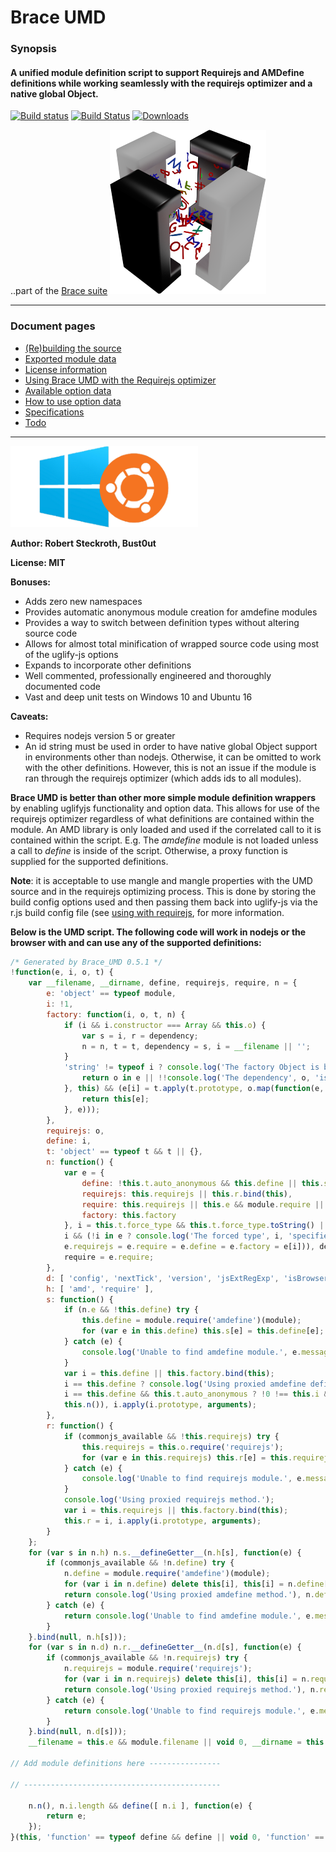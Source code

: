 # Brace UMD
### Synopsis

#### A unified module definition script to support Requirejs and AMDefine definitions while working seamlessly with the requirejs optimizer and a native global Object.

[![Build status](https://ci.appveyor.com/api/projects/status/j9w4v3romfw971y9/branch/master?svg=true)](https://ci.appveyor.com/project/restarian/brace-umd/branch/master) [![Build Status](https://travis-ci.org/restarian/brace_umd.svg?branch=master)](https://travis-ci.org/restarian/brace_umd) [![Downloads](https://img.shields.io/npm/dm/brace_umd.svg?svg=true)](https://npmjs.org/package/brace_umd)

..part of the [Brace suite](https://github.com/restarian/restarian/blob/master/brace/README.md)
![Brace](https://raw.githubusercontent.com/restarian/restarian/master/brace/doc/image/brace_logo_small.png)

------

### Document pages
* [(Re)building the source](https://github.com/restarian/brace_umd/blob/master/doc/build.md)
* [Exported module data ](https://github.com/restarian/brace_umd/blob/master/doc/exported_data.md)
* [License information](https://github.com/restarian/brace_umd/blob/master/doc/license.md)
* [Using Brace UMD with the Requirejs optimizer](https://github.com/restarian/brace_umd/blob/master/doc/optimizer.md)
* [Available option data](https://github.com/restarian/brace_umd/blob/master/doc/options.md)
* [How to use option data](https://github.com/restarian/brace_umd/blob/master/doc/passing_option_data.md)
* [Specifications](https://github.com/restarian/brace_umd/blob/master/doc/specification.md)
* [Todo](https://github.com/restarian/brace_umd/blob/master/doc/todo.md)

----

[![Bash on Windows](https://raw.githubusercontent.com/restarian/brace_umd/master/doc/image/ubuntu_windows_logo.png)](https://github.com/Microsoft/BashOnWindows)

**Author: Robert Steckroth, Bust0ut**

**License: MIT**

**Bonuses:**
* Adds zero new namespaces
* Provides automatic anonymous module creation for amdefine modules
* Provides a way to switch between definition types without altering source code
* Allows for almost total minification of wrapped source code using most of the uglify-js options
* Expands to incorporate other definitions
* Well commented, professionally engineered and thoroughly documented code
* Vast and deep unit tests on Windows 10 and Ubuntu 16

**Caveats:**
  * Requires nodejs version 5 or greater
  * An id string must be used in order to have native global Object support in environments other than nodejs. Otherwise, it can be omitted to work with the other definitions. However, this is not an issue if the module is ran through the requirejs optimizer (which adds ids to all modules).

**Brace UMD is better than other more simple module definition wrappers** by enabling uglifyjs functionality and option data. This allows for use of the requirejs optimizer regardless of what definitions are contained within the module. An AMD library is only loaded and used if the correlated call to it is contained within the script. E.g. The *amdefine* module is not loaded unless a call to *define* is inside of the script. Otherwise, a proxy function is supplied for the supported definitions.

**Note**: it is acceptable to use mangle and mangle properties with the UMD source and in the requirejs optimizing process. This is done by storing the build config options used and then passing them back into uglify-js via the r.js build config file (see [using with requirejs](https://github.com/restarian/brace_umd/blob/master/doc/optimizer.md), for more information.

**Below is the UMD script. The following code will work in nodejs or the browser with and can use any of the supported definitions:**

```javascript
/* Generated by Brace_UMD 0.5.1 */
!function(e, i, o, t) {
    var __filename, __dirname, define, requirejs, require, n = {
        e: 'object' == typeof module,
        i: !1,
        factory: function(i, o, t, n) {
            if (i && i.constructor === Array && this.o) {
                var s = i, r = dependency;
                n = n, t = t, dependency = s, i = __filename || '';
            }
            'string' != typeof i ? console.log('The factory Object is being used but the module does not supply an id parameter. Skipping loading of the module.') : o.every(function(o) {
                return o in e || !!console.log('The dependency', o, 'is not loaded into the factory. Skipping loading of the module', i);
            }, this) && (e[i] = t.apply(t.prototype, o.map(function(e, i) {
                return this[e];
            }, e)));
        },
        requirejs: o,
        define: i,
        t: 'object' == typeof t && t || {},
        n: function() {
            var e = {
                define: !this.t.auto_anonymous && this.define || this.s.bind(this),
                requirejs: this.requirejs || this.r.bind(this),
                require: this.requirejs || this.e && module.require || void 0,
                factory: this.factory
            }, i = this.t.force_type && this.t.force_type.toString() || '';
            i && (!i in e ? console.log('The forced type', i, 'specified as an option is not supported by Brace UMD. Supported types are', Object.keys(e)) : (console.log('Forcing use of the definition type', i), 
            e.requirejs = e.require = e.define = e.factory = e[i])), define = e.define, requirejs = e.requirejs, 
            require = e.require;
        },
        d: [ 'config', 'nextTick', 'version', 'jsExtRegExp', 'isBrowser', 's', 'toUrl', 'undef', 'defined', 'specified', 'onError', 'createNode', 'load', 'exec' ],
        h: [ 'amd', 'require' ],
        s: function() {
            if (n.e && !this.define) try {
                this.define = module.require('amdefine')(module);
                for (var e in this.define) this.s[e] = this.define[e];
            } catch (e) {
                console.log('Unable to find amdefine module.', e.message);
            }
            var i = this.define || this.factory.bind(this);
            i == this.define ? console.log('Using proxied amdefine definition.') : console.log('Using factory proxied from amdefine call.'), 
            i == this.define && this.t.auto_anonymous ? !0 !== this.i && arguments.length > 2 ? this.i = arguments[0] : arguments.length <= 2 && (this.i = !0) : (this.s = i, 
            this.n()), i.apply(i.prototype, arguments);
        },
        r: function() {
            if (commonjs_available && !this.requirejs) try {
                this.requirejs = this.o.require('requirejs');
                for (var e in this.requirejs) this.r[e] = this.requirejs[e];
            } catch (e) {
                console.log('Unable to find requirejs module.', e.message);
            }
            console.log('Using proxied requirejs method.');
            var i = this.requirejs || this.factory.bind(this);
            this.r = i, i.apply(i.prototype, arguments);
        }
    };
    for (var s in n.h) n.s.__defineGetter__(n.h[s], function(e) {
        if (commonjs_available && !n.define) try {
            n.define = module.require('amdefine')(module);
            for (var i in n.define) delete this[i], this[i] = n.define[i];
            return console.log('Using proxied amdefine method.'), n.define[e];
        } catch (e) {
            return console.log('Unable to find amdefine module.', e.message);
        }
    }.bind(null, n.h[s]));
    for (var s in n.d) n.r.__defineGetter__(n.d[s], function(e) {
        if (commonjs_available && !n.requirejs) try {
            n.requirejs = module.require('requirejs');
            for (var i in n.requirejs) delete this[i], this[i] = n.requirejs[i];
            return console.log('Using proxied requirejs method.'), n.requirejs[i];
        } catch (e) {
            return console.log('Unable to find requirejs module.', e.message);
        }
    }.bind(null, n.d[s]));
    __filename = this.e && module.filename || void 0, __dirname = this.e && module.require('path').dirname(__filename) || void 0, 

// Add module definitions here ----------------

// --------------------------------------------

    n.n(), n.i.length && define([ n.i ], function(e) {
        return e;
    });
}(this, 'function' == typeof define && define || void 0, 'function' == typeof requirejs && requirejs || void 0, {});
```
